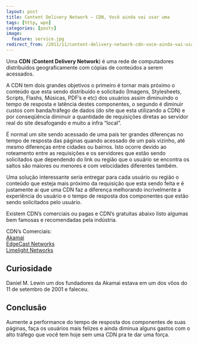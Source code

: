 ```yaml
---
layout: post
title: Content Delivery Network – CDN, Você ainda vai usar uma
tags: [http, wpo]
categories: [posts]
image:
  feature: service.jpg
redirect_from: /2011/11/content-delivery-network-cdn-voce-ainda-vai-usar-uma/
---
```

<p>Uma <strong>CDN </strong>(<strong>Content Delivery Network</strong>) é uma rede de computadores distribuídos geograficamente com cópias de conteúdos a serem acessados.</p>
<p>A CDN tem dois grandes objetivos o primeiro é tornar mais próximo o conteúdo que esta sendo distribuído e solicitado (Imagens, Stylesheets, Scripts, Flashs, Músicas, PDF’s e etc) dos usuários assim diminuindo o tempo de resposta e latência destes componentes, o segundo é diminuir custos com banda/tráfego de dados (do site que esta utilizando a CDN) e por conseqüência diminuir a quantidade de requisições diretas ao servidor real do site desafogando e muito a infra “local”.</p>
<p>É normal um site sendo acessado de uma país ter grandes diferenças no tempo de resposta das páginas quando acessado de um país vizinho, até mesmo diferenças entre cidades ou bairros. Isto ocorre devido ao roteamento entre as requisições e os servidores que estão sendo solicitados que dependendo do link ou região que o usuário se encontra os saltos são maiores ou menores e com velocidades diferentes também.</p>
<p>Uma solução interessante seria entregar para cada usuário ou região o conteúdo que esteja mais próximo da requisição que esta sendo feita e é justamente ai que uma CDN faz a diferença melhorando incrivelmente a experiência do usuário e o tempo de resposta dos componentes que estão sendo solicitados pelo usuário.</p>
<p>Existem CDN’s comerciais ou pagas e CDN’s gratuitas abaixo listo algumas bem famosas e recomendadas pela indústria.</p>
<p>CDN’s Comerciais:<br />
<a href="http://www.akamai.com/" target="_blank">Akamai</a><br />
<a href="http://www.edgecast.com/" target="_blank">EdgeCast Networks</a><br />
<a href="http://www.limelightnetworks.com/" target="_blank">Limelight Networks</a></p>
<h2>Curiosidade</h2>
<p>Daniel M. Lewin um dos fundadores da Akamai estava em um dos vôos do 11 de setembro de 2001 e faleceu.</p>
<h2>Conclusão</h2>
<p>Aumente a performance do tempo de resposta dos componentes de suas páginas, faça os usuários mais felizes e ainda diminua alguns gastos com o alto tráfego que você tem hoje sem uma CDN pra te dar uma força.</p>